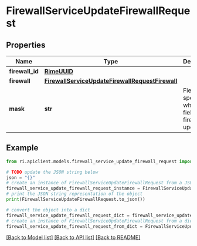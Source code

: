 # FirewallServiceUpdateFirewallRequest


## Properties

Name | Type | Description | Notes
------------ | ------------- | ------------- | -------------
**firewall_id** | [**RimeUUID**](RimeUUID.md) |  | [optional] 
**firewall** | [**FirewallServiceUpdateFirewallRequestFirewall**](FirewallServiceUpdateFirewallRequestFirewall.md) |  | [optional] 
**mask** | **str** | Field mask specifies which fields of the firewall to update. | [optional] 

## Example

```python
from ri.apiclient.models.firewall_service_update_firewall_request import FirewallServiceUpdateFirewallRequest

# TODO update the JSON string below
json = "{}"
# create an instance of FirewallServiceUpdateFirewallRequest from a JSON string
firewall_service_update_firewall_request_instance = FirewallServiceUpdateFirewallRequest.from_json(json)
# print the JSON string representation of the object
print(FirewallServiceUpdateFirewallRequest.to_json())

# convert the object into a dict
firewall_service_update_firewall_request_dict = firewall_service_update_firewall_request_instance.to_dict()
# create an instance of FirewallServiceUpdateFirewallRequest from a dict
firewall_service_update_firewall_request_from_dict = FirewallServiceUpdateFirewallRequest.from_dict(firewall_service_update_firewall_request_dict)
```
[[Back to Model list]](../README.md#documentation-for-models) [[Back to API list]](../README.md#documentation-for-api-endpoints) [[Back to README]](../README.md)

